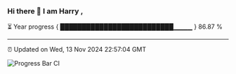 ### Hi there 👋 I am Harry , 

⏳ Year progress { ██████████████████████████▁▁▁▁ } 86.87 %

---

⏰ Updated on Wed, 13 Nov 2024 22:57:04 GMT

![Progress Bar CI](https://github.com/duykhang68/duykhang68/workflows/Progress%20Bar%20CI/badge.svg)
